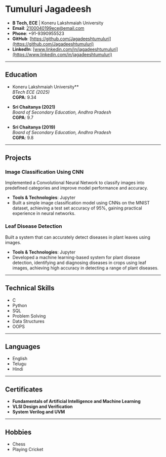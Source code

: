 # Tumuluri Jagadeesh

- **B Tech, ECE** | Koneru Lakshmaiah University  
- **Email**: [2100040199ece@email.com](mailto:2100040199ece@email.com)  
- **Phone**: +91-9390955523  
- **GitHub**: [https://github.com/Jagadeeshtumuluri](https://github.com/Jagadeeshtumuluri)  
- **LinkedIn**: [www.linkedin.com/in/jagadeeshtumuluri](https://www.linkedin.com/in/jagadeeshtumuluri)  

---

## Education

- Koneru Lakshmaiah University**  
  _BTech ECE (2025)_  
  **CGPA**: 9.34  
 
- **Sri Chaitanya (2021)**  
  _Board of Secondary Education, Andhra Pradesh_  
  **CGPA**: 9.7  

- **Sri Chaitanya (2019)**  
  _Board of Secondary Education, Andhra Pradesh_  
  **CGPA**: 9.8  

---

## **Projects**

### **Image Classification Using CNN**  
Implemented a Convolutional Neural Network to classify images into predefined categories and improve model performance and accuracy.

- **Tools & Technologies**: Jupyter  
- Built a simple image classification model using CNNs on the MNIST dataset, achieving a test set accuracy of 95%, gaining practical experience in neural networks.

### **Leaf Disease Detection**  
Built a system that can accurately detect diseases in plant leaves using images.

- **Tools & Technologies**: Jupyter  
- Developed a machine learning-based system for plant disease detection, identifying and diagnosing diseases in crops using leaf images, achieving high accuracy in detecting a range of plant diseases.

---

## **Technical Skills**

- C  
- Python  
- SQL  
- Problem Solving  
- Data Structures  
- OOPS

---

## **Languages**

- English  
- Telugu  
- Hindi

---

## **Certificates**

- **Fundamentals of Artificial Intelligence and Machine Learning**
- **VLSI Design and Verification**
- **System Verilog and UVM**

---

## **Hobbies**

- Chess  
- Playing Cricket  

